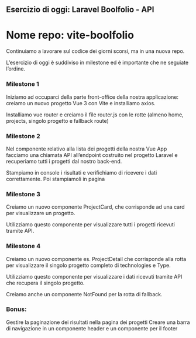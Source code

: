 ## Esercizio di oggi: Laravel Boolfolio - API

# Nome repo: vite-boolfolio

Continuiamo a lavorare sul codice dei giorni scorsi, ma in una nuova repo.

L’esercizio di oggi è suddiviso in milestone ed è importante che ne seguiate l’ordine.

### Milestone 1

Iniziamo ad occuparci della parte front-office della nostra applicazione: creiamo un nuovo progetto Vue 3 con Vite e installiamo axios.

Installiamo vue router e creiamo il file router.js con le rotte (almeno home, projects, singolo progetto e fallback route)

### Milestone 2

Nel componente relativo alla lista dei progetti della nostra Vue App facciamo una chiamata API all’endpoint costruito nel progetto Laravel e recuperiamo tutti i progetti dal nostro back-end.

Stampiamo in console i risultati e verifichiamo di ricevere i dati correttamente. Poi stampiamoli in pagina

### Milestone 3

Creiamo un nuovo componente ProjectCard, che corrisponde ad una card per visualizzare un progetto.

Utilizziamo questo componente per visualizzare tutti i progetti ricevuti tramite API.

### Milestone 4

Creiamo un nuovo componente es. ProjectDetail che corrisponde alla rotta per visualizzare il singolo progetto completo di technologies e Type.

Utilizziamo questo componente per visualizzare i dati ricevuti tramite API che recupera il singolo progetto.

Creiamo anche un componente NotFound per la rotta di fallback.

### Bonus:

Gestire la paginazione dei risultati nella pagina dei progetti
Creare una barra di navigazione in un componente header e un componente per il footer

